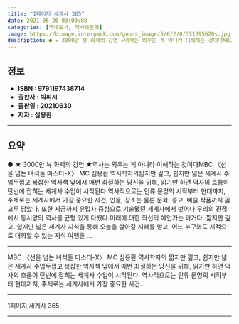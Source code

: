 ```yaml
---
title: "1페이지 세계사 365"
date: 2021-06-26 03:00:08
categories: [국내도서, 역사와문화]
image: https://bimage.interpark.com/goods_image/5/6/2/0/351595620s.jpg
description: ● ★ 3000만 뷰 화제의 강연 ★역사는 외우는 게 아니라 이해하는 것이다MBC 〈선을 넘는 녀석들 마스터-X〉 MC 심용환 역사학자의짧지만 깊고, 쉽지만 넓은 세계사 수업두껍고 복잡한 역사책 앞에서 매번 좌절하는 당신을 위해, 읽기만 하면 역사의 흐름이 단번에 잡히는 세계사 수업이
---
```


## **정보**

- **ISBN : 9791197438714**
- **출판사 : 빅피시**
- **출판일 : 20210630**
- **저자 : 심용환**

------



## **요약**

●  ★ 3000만 뷰 화제의 강연 ★역사는 외우는 게 아니라 이해하는 것이다MBC 〈선을 넘는 녀석들 마스터-X〉 MC 심용환 역사학자의짧지만 깊고, 쉽지만 넓은 세계사 수업두껍고 복잡한 역사책 앞에서 매번 좌절하는 당신을 위해, 읽기만 하면 역사의 흐름이 단번에 잡히는 세계사 수업이 시작된다.역사적으로는 인류 문명의 시작부터 현대까지, 주제로는 세계사에서 가장 중요한 사건, 인물, 장소는 물론 문화, 종교, 예술 작품까지 골고루 담았다. 또한 지금까지 유럽사 중심으로 기술됐던 세계사에서 벗어나 우리의 관점에서 동서양의 역사를 균형 있게 다뤘다.미래에 대한 최선의 예언가는 과거다. 짧지만 깊고, 쉽지만 넓은 세계사 지식을 통해 오늘을 살아갈 지혜를 얻고, 어느 누구와도 지적으로 대화할 수 있는 지식 여행을 ...

------

MBC 〈선을 넘는 녀석들 마스터-X〉 MC 심용환 역사학자의
짧지만 깊고, 쉽지만 넓은 세계사 수업두껍고 복잡한 역사책 앞에서 매번 좌절하는 당신을 위해, 읽기만 하면 역사의 흐름이 단번에 잡히는 세계사 수업이 시작된다.
역사적으로는 인류 문명의 시작부터 현대까지, 주제로는 세계사에서 가장 중요한 사건... 

------


1페이지 세계사 365 

------


